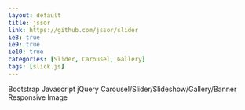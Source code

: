 ```yaml
---
layout: default 
title: jssor
link: https://github.com/jssor/slider
ie8: true
ie9: true
ie10: true
categories: [Slider, Carousel, Gallery]
tags: [slick.js]
---
```

Bootstrap Javascript jQuery Carousel/Slider/Slideshow/Gallery/Banner Responsive Image
